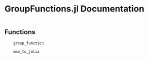 # GroupFunctions.jl Documentation

```@contents
```

## Functions

```@docs
    group_function
```

```@docs
    mma_to_julia
```
